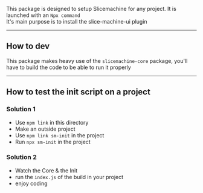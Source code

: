 This package is designed to setup Slicemachine for any project.
It is launched with an `Npx command`  
It's main purpose is to install the slice-machine-ui plugin

---

## How to dev

This package makes heavy use of the `slicemachine-core` package, you'll have to build the code to be able to run it properly

---

## How to test the init script on a project

### Solution 1

- Use `npm link` in this directory
- Make an outside project
- Use `npm link sm-init` in the project
- Run `npx sm-init` in the project

### Solution 2

- Watch the Core & the Init
- run the `index.js` of the build in your project
- enjoy coding
